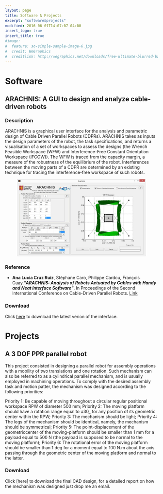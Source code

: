 ```yaml
---
layout: page
title: Software & Projects
excerpt: "software&projects"
modified: 2016-06-01T14:07:07-04:00
insert_logo: true
insert_title: true
#image:
#  feature: so-simple-sample-image-6.jpg
#  credit: WeGraphics
#  creditlink: http://wegraphics.net/downloads/free-ultimate-blurred-background-pack/
---
```

# Software

##  ARACHNIS: A GUI to design and analyze cable-driven robots

### Description

ARACHNIS is a graphical user interface for the analysis and parametric design of Cable Driven Parallel Robots (CDPRs). ARACHNIS takes as inputs the design parameters of the robot, the task specifications, and returns a visualisation of a set of workspaces to assess the designs (the  Wrench Feasible Workspace (WFW) and Interference-Free Constant Orientation Workspace (IFCOW)). The WFW is traced from the capacity margin, a measure of the robustness of the equilibrium of the robot. Interferences between the moving parts of a CDPR are  determined by an existing technique for tracing the interference-free workspace of such robots. 

<figure>
	<a href="/images/cable_robot_interface.jpg"><img src="/images/cable_robot_interface.jpg" alt="image"></a>
</figure>


### Reference
* **Ana Lucia Cruz Ruiz**, Stéphane Caro, Philippe Cardou, François Guay.***"ARACHNIS: Analysis of Robots Actuated by Cables with Handy and Neat Interface Software"***, In Proceedings of the Second International Conference on Cable-Driven Parallel Robots. [Link](http://link.springer.com/chapter/10.1007/978-3-319-09489-2_21#page-1)


### Download

Click [here](/share/Arachnis20.zip) to download the latest verion of the interface.

# Projects

##  A 3 DOF PPR parallel robot

This project consisted in designing a parallel robot for assembly operations with a mobility of two translations and one rotation. Such mechanism can also be referred to as a cylindrical parallel mechanism, and is usually employed in machining operations. To comply with the desired assembly task and motion patter, the mechanism was designed according to the following priorities:

Priority 1: Be capable of moving throughout a circular regular positional workspace 
RPW of diameter 500 mm; 
Priority 2: The moving platform should have a rotation range equal to ±30_ for any 
position of its geometric center within the RPW; 
Priority 3: The mechanism should be light; 
Priority 4: The legs of the mechanism should be identical, namely, the mechanism 
should be symmetrical; 
Priority 5: The point-displacement of the geometriccenter of the moving-platform 
should be smaller than 1 mm for a payload equal to 500 N (the payload is supposed to 
be normal to the moving platform); 
Priority 6: The rotational error of the moving platform should be smaller than 1 deg for 
a moment equal to 100 N.m about the axis passing through the geometric center of the 
moving platform and normal to the latter.

### Download

Click [here] to download the final CAD design, for a detailed report on how the mechanism was designed just drop me an email.

